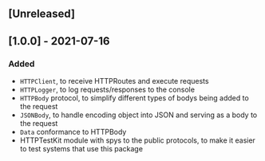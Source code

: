 ## [Unreleased]
## [1.0.0] - 2021-07-16
### Added
- `HTTPClient`, to receive HTTPRoutes and execute requests
- `HTTPLogger`, to log requests/responses to the console
- `HTTPBody` protocol, to simplify different types of bodys being added to the request
- `JSONBody`, to handle encoding object into JSON and serving as a body to the request
- `Data` conformance to HTTPBody
- HTTPTestKit module with spys to the public protocols, to make it easier to test systems that use this package
